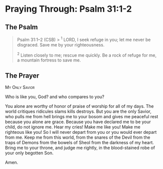 # Praying Through: Psalm 31:1-2

## The Psalm

>Psalm 31:1–2 (CSB)  >
><sup>1</sup> LORD, I seek refuge in you; let me never be disgraced. Save me by your righteousness. 
>
><sup>2</sup> Listen closely to me; rescue me quickly. Be a rock of refuge for me, a mountain fortress to save me.

## The Prayer

<div style="font-variant: small-caps;">My Only Savior</div>


Who is like you, God?
  and who compares to you?

You alone are worthy
  of honor
  of praise
  of worship for all of my days.
The world critiques
  ridicules
  slams
  kills
  destroys.
But you are the only Savior,
  who pulls me from hell
  brings me to your bosom
  and gives me peaceful rest
  because you alone are grace.
Because you have declared me to be your child,
  do not ignore me.
  Hear my cries!
  Make me like you!
  Make me righteous like you!
  So I will never depart from you
  or you would ever depart from me.
Keep me from this world,
  from the snares of the Devil
  from the traps of Demons
  from the bowels of Sheol
  from the darkness of my heart.
Bring me to your throne,
 and judge me rightly,
 in the blood-stained robe of your only begotten Son.

Amen.



